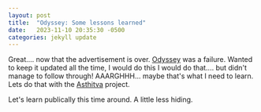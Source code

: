 ```yaml
---
layout: post
title:  "Odyssey: Some lessons learned"
date:   2023-11-10 20:35:30 -0500
categories: jekyll update
---
```


Great.... now that the advertisement is over. [Odyssey](/projects/devops/2020/06/06/00-odyssey.html) was a failure. Wanted to keep it updated all the time, I would do this I would do that.... but didn't manage to follow through! AAARGHHH... maybe that's what I need to learn. Lets do that with the [Asthitva](https://github.com/jubeenshah/jubeenshah.github.io/projects/1) project.

Let's learn publically this time around. A little less hiding. 
